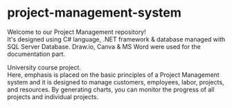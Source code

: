 # project-management-system
Welcome to our Project Management repository! </br>
It's designed using C# language, .NET framework &amp; database managed with SQL Server Database. Draw.io, Canva &amp; MS Word were used for the documentation part.

University course project. </br>
Here, emphasis is placed on the basic principles of a Project Management system and it is designed to manage customers, employees, labor, projects, and resources.
By generating charts, you can monitor the progress of all projects and individual projects.
